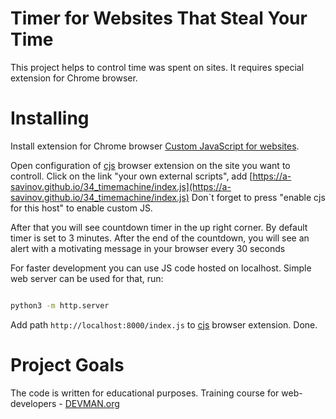 # Timer for Websites That Steal Your Time

This project helps to control time was spent on sites. It requires special extension for Chrome browser.

# Installing

Install extension for Chrome browser [Custom JavaScript for websites](https://chrome.google.com/webstore/detail/custom-javascript-for-web/poakhlngfciodnhlhhgnaaelnpjljija).

Open configuration of [cjs](https://chrome.google.com/webstore/detail/custom-javascript-for-web/poakhlngfciodnhlhhgnaaelnpjljija) browser extension on the site you want to 
controll. Click on the link "your own external scripts", add [https://a-savinov.github.io/34_timemachine/index.js](https://a-savinov.github.io/34_timemachine/index.js)  Don`t forget to press "enable cjs for this host" to enable custom JS.

After that you will see countdown timer in the up right corner. By default 
timer is set to 3 minutes. After the end of the countdown, you will see an alert with a motivating message in your browser every 30 seconds

For faster development you can use JS code hosted on localhost. Simple web server can be used for that, run:

```bash

python3 -m http.server
```

Add path `http://localhost:8000/index.js` to [cjs](https://chrome.google.com/webstore/detail/custom-javascript-for-web/poakhlngfciodnhlhhgnaaelnpjljija) browser extension. Done.


# Project Goals

The code is written for educational purposes. Training course for web-developers - [DEVMAN.org](https://devman.org)

